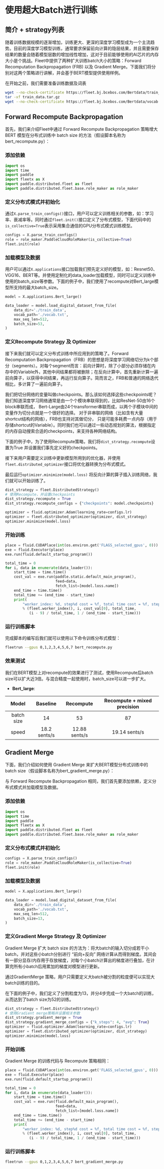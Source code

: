# 使用超大Batch进行训练

## 简介 + strategy列表


随着训练数据规模的逐渐增加，训练更大、更深的深度学习模型成为一个主流趋势。目前的深度学习模型训练，通常要求保留前向计算的隐层结果，并且需要保存结果的数量会随着模型层数的增加线性增加，这对于目前能够使用的AI芯片的内存大小是个挑战。Fleet中提供了两种扩大训练batch大小的策略：Forward Recomputation Backpropagation (FRB) 以及 Gradient Merge。下面我们将分别对这两个策略进行讲解，并会基于BERT模型提供使用样例。

在开始之前，我们需要准备训练数据及词表

```sh
wget --no-check-certificate https://fleet.bj.bcebos.com/Bertdata/train_data.tar.gz
tar -xf train_data.tar.gz
wget --no-check-certificate https://fleet.bj.bcebos.com/Bertdata/vocab.txt
```
## Forward Recompute Backpropagation

首先，我们来介绍Fleet中通过 Forward Recompute Backpropagation 策略增大 BERT 模型在分布式训练中 batch size 的方法（假设脚本名称为bert_recompute.py）：

### 添加依赖

```python
import os
import time
import paddle
import fleetx as X
import paddle.distributed.fleet as fleet
import paddle.distributed.fleet.base.role_maker as role_maker
```

### 定义分布式模式并初始化

通过`X.parse_train_configs()`接口，用户可以定义训练相关的参数，如：学习率、衰减率等。同时通过`fleet.init()`接口定义了分布式模型，下面代码中的`is_collective=True`表示采用集合通信的GPU分布式模式训练模型。
```python
configs = X.parse_train_configs()
role = role_maker.PaddleCloudRoleMaker(is_collective=True)
fleet.init(role)
```

### 加载模型及数据

用户可以通过`X.applications`接口加载我们预先定义好的模型，如：Resnet50、VGG16、BERT等。并使用定制化的data_loader加载模型，同时可以定义训练中使用的batch_size等参数。下面的例子中，我们使用了recompute对Bert_large模型所支持的最大batch_size。

```python
model = X.applications.Bert_large()

data_loader = model.load_digital_dataset_from_file(
    data_dir='./train_data',
    vocab_path='./vocab.txt',
    max_seq_len=512,
    batch_size=53,
)
```

### 定义Recompute Strategy 及 Optimizer

接下来我们就可以定义分布式训练中所应用到的策略了。Forward Recomputation Backpropagation（FRB）的思想是将深度学习网络切分为k个部分（segments）。对每个segment而言：前向计算时，除了小部分必须存储在内存中的Variable外，其他中间结果都将被删除；在反向计算中，首先重新计算一遍前向算子，以获得中间结果，再运行反向算子。简而言之，FRB和普通的网络迭代相比，多计算了一遍前向算子。

我们把切分网络的变量叫做checkpoints。那么该如何选择这些checkpoints呢？我们知道深度学习网络通常是由一个个模块串联得到的，比如ResNet-50由16个block串联而成， Bert-Large由24个transformer串联而成，以两个子模块中间的变量作为切分点就是一个很好的选择。 对于非串联的网络（比如含有大量shortcut结构的网络），FRB也支持对其做切分， 只是可能多耗费一点内存（用于存储shortcut的Variable）。同时我们也可以通过一些动态规划的算法，根据指定的内存自动搜索合适的checkpoints，来支持各种网络结构。

下面的例子中，为了使用Recompute策略，我们将`dist_strategy.recompute`设置为True 并设置我们事先定义好的checkpoints。

接下来用户需要定义训练中更新模型所用到的优化器，并使用`fleet.distributed_optimizer`接口将优化器转换为分布式模式。

最后运行`optimizer.minimize(model.loss)` 将反向计算的算子插入训练网络，我们就可以开始训练了。
```python
dist_strategy = fleet.DistributedStrategy()
# 使用Recompute，并设置checkpoints
dist_strategy.recompute = True
dist_strategy.recompute_configs = {"checkpoints": model.checkpoints}

optimizer = fluid.optimizer.Adam(learning_rate=configs.lr)
optimizer = fleet.distributed_optimizer(optimizer, dist_strategy)
optimizer.minimize(model.loss)
```

### 开始训练

```python
place = fluid.CUDAPlace(int(os.environ.get('FLAGS_selected_gpus', 0)))
exe = fluid.Executor(place)
exe.run(fluid.default_startup_program())

total_time = 0
for i, data in enumerate(data_loader()):
    start_time = time.time()
    cost_val = exe.run(paddle.static.default_main_program(),
                       feed=data,
                       fetch_list=[model.loss.name])
    end_time = time.time()
    total_time += (end_time - start_time)
    print(
        "worker_index: %d, step%d cost = %f, total time cost = %f, step per second: %f, speed: %f"
        % (fleet.worker_index(), i, cost_val[0], total_time,
           (i - 9) / total_time, 1 / (end_time - start_time)))
```

### 运行训练脚本
完成脚本的编写后我们就可以使用以下命令训练分布式模型：
```sh
fleetrun --gpus 0,1,2,3,4,5,6,7 bert_recompute.py
```
### 效果测试

我们在BERT模型上对recompute的效果进行了测试，使用Recompute后batch size可以扩大近3倍。与混合精度一起使用时，batch_size可以进一步扩大。

- **Bert_large**: 

|Model|Baseline|Recompute| Recompute + mixed precision|
|:---:|:---:|:---:|:---:|
|batch size| 14 | 53 | 87 |
|speed|18.2 sents/s| 12.88 sents/s| 19.14 sents/s |


## Gradient Merge

下面，我们介绍如何使用 Gradient Merge 来扩大BERT模型分布式训练中的 batch size（假设脚本名称为bert_gradient_merge.py）：

与 Forward Recompute Backpropagation 相同，我们首先要添加依赖，定义分布式模式并加载模型及数据。

### 添加依赖

```python
import os
import time
import paddle
import fleetx as X
import paddle.distributed.fleet as fleet
import paddle.distributed.fleet.base.role_maker as role_maker
```

### 定义分布式模式并初始化
```python
configs = X.parse_train_configs()
role = role_maker.PaddleCloudRoleMaker(is_collective=True)
fleet.init(role)
```

### 加载模型及数据

```python
model = X.applications.Bert_large()

data_loader = model.load_digital_dataset_from_file(
    data_dir='./train_data',
    vocab_path='./vocab.txt',
    max_seq_len=512,
    batch_size=13,
)
```


### 定义Gradient Merge Strategy 及 Optimizer

Gradient Merge 扩大 batch size 的方法为：将大batch的输入切分成若干小batch，并对这些小batch分别进行 “前向+反向” 网络计算从而得到梯度。其间会有一部分显存/内存用于存放梯度，对每个小batch计算出的梯度进行叠加，在计算完所有小batch后用累加的梯度对模型进行更新。

通过GradientMerge 策略，用户只需要定义大batch被分割的粒度便可以实现大batch训练的目的。

在下面的例子中，我们定义了分割粒度为13，并分4步完成一个大batch的训练，从而达到了batch size为52的训练。
```python
dist_strategy = fleet.DistributedStrategy()
# 使用Gradient merge策略并设置相关参数
dist_strategy.gradient_merge = True
dist_strategy.gradient_merge_configs = {"k_steps": 4, "avg": True}
optimizer = fluid.optimizer.Adam(learning_rate=configs.lr)
optimizer = fleet.distributed_optimizer(optimizer, dist_strategy)
optimizer.minimize(model.loss)
```

### 开始训练

Gradient Merge 的训练代码与 Recompute 策略相同：

```python
place = fluid.CUDAPlace(int(os.environ.get('FLAGS_selected_gpus', 0)))
exe = fluid.Executor(place)
exe.run(fluid.default_startup_program())

total_time = 0
for i, data in enumerate(data_loader()):
    start_time = time.time()
    cost_val = exe.run(fluid.default_main_program(),
                       feed=data,
                       fetch_list=[model.loss.name])
    end_time = time.time()
    total_time += (end_time - start_time)
    print(
        "worker_index: %d, step%d cost = %f, total time cost = %f, step per second: %f, speed: %f"
        % (fleet.worker_index(), i, cost_val[0], total_time,
           (i - 9) / total_time, 1 / (end_time - start_time)))
```

### 运行训练脚本

```sh
fleetrun --gpus 0,1,2,3,4,5,6,7 bert_gradient_merge.py
```
